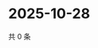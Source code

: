 # 2025-10-28

共 0 条

<!-- BEGIN ZHIHUQUESTIONS -->
<!-- 最后更新时间 Tue Oct 28 2025 08:52:19 GMT+0800 (China Standard Time) -->

<!-- END ZHIHUQUESTIONS -->
